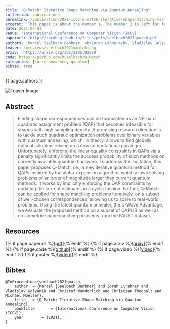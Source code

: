 ```yaml
---
title: "Q-Match: Iterative Shape Matching via Quantum Annealing"
collection: publications
permalink: /publication/2021-iccv-q-match-iterative-shape-matching-via-quantum-annealing
excerpt: 'This paper is about the number 1. The number 2 is left for future work.'
date: 2021-09-01
venue: 'International Conference on Computer Vision (ICCV)'
paperurl: 'http://zorah.github.io/files/pdfs/seelbach2021qmatch.pdf'
authors: 'Marcel Seelbach Benkner, <b>Zorah Lähner</b>, Vladislav Golyanik, Christof Wunderlich, Christian Theobalt, Michael Moeller'
teaser: /previews/seelbach2021qmatch.png
arxiv: 'https://arxiv.org/abs/2105.02878'
code: https://github.com/MSeelbach/Q-Match
categories: [correspondence, quantum]
bibtex: true
---
```


{{ page.authors }}

<img class="pub_teaser" src="../images/previews/seelbach2021qmatch.png" alt="Teaser Image" title="teaser" />

## Abstract

> Finding shape correspondences can be formulated as an NP-hard quadratic assignment problem (QAP) that becomes infeasible for shapes with high sampling density. A promising research direction is to tackle such quadratic optimization problems over binary variables with quantum annealing, which, in theory, allows to find globally optimal solutions relying on a new computational paradigm. Unfortunately, enforcing the linear equality constraints in QAPs via a penalty significantly limits the success probability of such methods on currently available quantum hardware. To address this limitation, this paper proposes Q-Match, i.e., a new iterative quantum method for QAPs inspired by the alpha-expansion algorithm, which allows solving problems of an order of magnitude larger than current quantum methods. It works by implicitly enforcing the QAP constraints by updating the current estimates in a cyclic fashion. Further, Q-Match can be applied for shape matching problems iteratively, on a subset of well-chosen correspondences, allowing us to scale to real-world problems. Using the latest quantum annealer, the D-Wave Advantage, we evaluate the proposed method on a subset of QAPLIB as well as on isometric shape matching problems from the FAUST dataset.


## Resources

{% if page.paperurl %}<a href=" {{ page.paperurl }} ">[pdf]</a>{% endif %} {% if page.arxiv %}<a href=" {{ page.arxiv }} ">[arxiv]</a>{% endif %} {% if page.code %}<a href=" {{ page.code }} ">[github]</a>{% endif %} {% if page.video %}<a href=" {{ page.video }} ">[video]</a>{% endif %} {% if poster %}<a href=" {{ page.poster }} ">[video]</a>{% endif %}

## Bibtex

    @InProceedings{seelbach2021qmatch,
        author 	= {Marcel {Seelbach Benkner} and Zorah L\"ahner and Vladislav Golyanik and Christof Wunderlich and Christian Theobalt and Michael Moeller},
        title 	= {Q-Match: Iterative Shape Matching via Quantum Annealing},
        booktitle    	= {International Conference on Computer Vision (ICCV)},
        year 		= {2021},
    }
